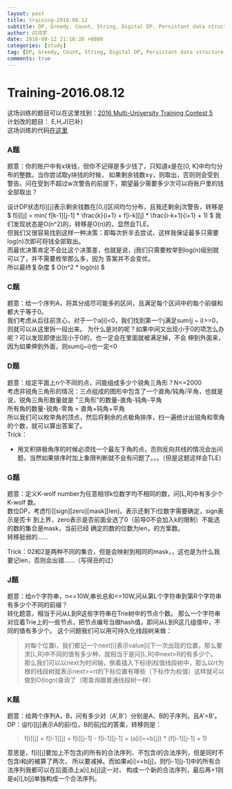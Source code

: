 ```yaml
---
layout: post
title: training-2016.08.12
subtitle: DP, Greedy, Count, String, Digital DP, Persistant data structure, Segment-Tree
author: 闫鸿宇
date: 2016-08-12 21:16:26 +0800
categories: [study]
tag: [DP, Greedy, Count, String, Digital DP, Persistant data structure, Segment-Tree]
comments: true
---
```


# Training-2016.08.12

  这场训练的题目可以在这里找到：[2016 Multi-University Training Contest 5](http://acm.hdu.edu.cn/search.php?field=problem&key=2016+Multi-University+Training+Contest+5&source=1&searchmode=source)  
计划改的题目：  E,H,J(已补)  
这场训练的代码[在这里](https://github.com/New-bottle/training/tree/master/2016summer/160812)  

### A题
  题意：你的账户中有x块钱，但你不记得是多少钱了，只知道x是在[0, K]中均匀分布的整数。当你尝试取y块钱的时候，
  如果剩余钱数≥y，则取出，否则则会受到警告。问在受到不超过w次警告的前提下，期望最少需要多少次可以将账户里的钱
  全部取出？

  设计DP状态f[i][j]表示剩余钱数在[0,i]区间均匀分布，且我还剩余j次警告，转移是
    $ f[i][j] = min( f[k-1][j-1] * \frac{k}{i+1} + f[i-k][j] * \frac{i-k+1}{i+1} + 1) $
  我们发现状态是O(n^2)的，转移是O(n)的，显然会TLE。  
  但我们又很容易找到这样一种决策：即每次折半去尝试，这样我保证最多只需要log(n)次即可将钱全部取出。  
  而最优决策肯定不会比这个决策差，也就是说，j我们只需要枚举到log(n)级别就可以了，并不需要枚举那么多，因为
  答案并不会变优。  
  所以最终复杂度 $ O(n^2 * log(n)) $  

### C题
  题意：给一个序列A，将其分成尽可能多的区间，且满足每个区间中的每个前缀和都大于等于0。  
  我们考虑从后往前贪心，对于一个a[i]<0，我们找到第一个j满足sum(j ~ i)>=0，则就可以从这里拆一段出来。
  为什么是对的呢？如果中间又出现小于0的项怎么办呢？可以发现即使出现小于0的，也一定会在里面就被满足掉，不会
  伸到外面来，因为如果伸到外面，则sum(j~i)也一定<0

### D题
  题意：给定平面上n个不同的点，问能组成多少个锐角三角形？N<=2000  
  考虑非锐角三角形的情况：三点组成的图形中包含了一个直角/钝角/平角，也就是说，锐角三角形数量就是
  "三角形"的数量-直角-钝角-平角  
  所有角的数量-锐角-零角 = 直角+钝角+平角  
  所以我们可以枚举角的顶点，然后将剩余的点极角排序，扫一遍统计出锐角和零角的个数，就可以算出答案了。  
  Trick：  

  - 用叉积排极角序的时候必须找一个最左下角的点，否则反向共线的情况会出问题，当然如果排序时加上象限判断就不会有问题了。。。（但是这题这样会TLE）

### G题
  题意：定义K-wolf number为任意相邻k位数字均不相同的数，问[L,R]中有多少个 K-wolf 数。  
  数位DP，考虑f[i][sign][zero][mask][len]，表示还剩下i位数字需要确定，sign表示是否卡
  到上界，zero表示是否前面全选了0（前导0不会加入k的限制）不能选的数的集合是mask，当前已经
  确定的数的位数为len，的方案数。  
  转移挺弱的……

  Trick：02和2是两种不同的集合，但是会映射到相同的mask，，这也是为什么我要记len，否则会出错……（写得丑的过）

### J题
  题意：给n个字符串，n<=10W,串长总和<=10W,问从第L个字符串到第R个字符串有多少个不同的前缀？  
  转化题意，相当于问从L到R这些字符串在Trie树中的节点个数。
  那么一个字符串对应着Trie上的一些节点，把节点编号当做hash值，即问从L到R这几组值中，不同的值有多少个。
  这个问题我们可以用可持久化线段树来做：


  > 对每个位置i，我们都记一个next[i]表示value[i]下一次出现的位置，那么要求[L,R]中不同的值有多少种，就相当于是问[L,R]中next>R的有多少个。  
  那么我们可以以next为时间轴，倒着插入下标i到权值线段树中，那么以rt为根的线段树就表示next>=rt的下标位置有哪些（下标作为权值）这样就可以做到O(logn)查询了（嗯查询跟普通线段树一样）


### K题
  题意：给两个序列A，B，问有多少对（A',B'）分别是A、B的子序列，且A'=B'。  
  DP：设f[i][j]表示A的前i位，B的前j位的答案，转移则是：  
  
  > f[i][j] = f[i-1][j] + f[i][j-1] - f[i-1][j-1] + (a[i]==b[j]) * (f[i-1][j-1] + 1)

  意思是，f[i][j]要加上不包含j的所有的合法序列、不包含i的合法序列，但是同时不包含i和j的被算了两次，
  所以要减掉。而如果a[i]==b[j]，则f[i-1][j-1]中的所有合法序列我都可以在后面添上a[i],b[j]这一对，
  构成一个新的合法序列，最后再+1则是a[i],b[j]单独构成一个合法序列。

